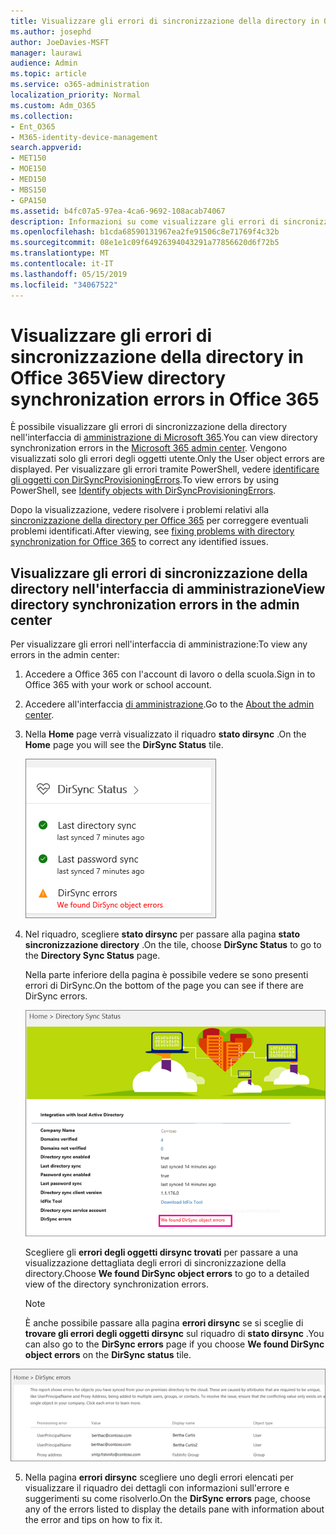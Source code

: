 ```yaml
---
title: Visualizzare gli errori di sincronizzazione della directory in Office 365
ms.author: josephd
author: JoeDavies-MSFT
manager: laurawi
audience: Admin
ms.topic: article
ms.service: o365-administration
localization_priority: Normal
ms.custom: Adm_O365
ms.collection:
- Ent_O365
- M365-identity-device-management
search.appverid:
- MET150
- MOE150
- MED150
- MBS150
- GPA150
ms.assetid: b4fc07a5-97ea-4ca6-9692-108acab74067
description: Informazioni su come visualizzare gli errori di sincronizzazione della directory nell'interfaccia di amministrazione di Microsoft 365.
ms.openlocfilehash: b1cda68590131967ea2fe91506c8e71769f4c32b
ms.sourcegitcommit: 08e1e1c09f64926394043291a77856620d6f72b5
ms.translationtype: MT
ms.contentlocale: it-IT
ms.lasthandoff: 05/15/2019
ms.locfileid: "34067522"
---
```

# <a name="view-directory-synchronization-errors-in-office-365"></a><span data-ttu-id="b0acb-103">Visualizzare gli errori di sincronizzazione della directory in Office 365</span><span class="sxs-lookup"><span data-stu-id="b0acb-103">View directory synchronization errors in Office 365</span></span>

<span data-ttu-id="b0acb-104">È possibile visualizzare gli errori di sincronizzazione della directory nell'interfaccia di [amministrazione di Microsoft 365](https://admin.microsoft.com).</span><span class="sxs-lookup"><span data-stu-id="b0acb-104">You can view directory synchronization errors in the [Microsoft 365 admin center](https://admin.microsoft.com).</span></span> <span data-ttu-id="b0acb-105">Vengono visualizzati solo gli errori degli oggetti utente.</span><span class="sxs-lookup"><span data-stu-id="b0acb-105">Only the User object errors are displayed.</span></span> <span data-ttu-id="b0acb-106">Per visualizzare gli errori tramite PowerShell, vedere [identificare gli oggetti con DirSyncProvisioningErrors](https://docs.microsoft.com/azure/active-directory/hybrid/how-to-connect-syncservice-duplicate-attribute-resiliency).</span><span class="sxs-lookup"><span data-stu-id="b0acb-106">To view errors by using PowerShell, see [Identify objects with DirSyncProvisioningErrors](https://docs.microsoft.com/azure/active-directory/hybrid/how-to-connect-syncservice-duplicate-attribute-resiliency).</span></span>

<span data-ttu-id="b0acb-107">Dopo la visualizzazione, vedere risolvere i problemi relativi alla [sincronizzazione della directory per Office 365](fix-problems-with-directory-synchronization.md) per correggere eventuali problemi identificati.</span><span class="sxs-lookup"><span data-stu-id="b0acb-107">After viewing, see [fixing problems with directory synchronization for Office 365](fix-problems-with-directory-synchronization.md) to correct any identified issues.</span></span>
  
## <a name="view-directory-synchronization-errors-in-the-admin-center"></a><span data-ttu-id="b0acb-108">Visualizzare gli errori di sincronizzazione della directory nell'interfaccia di amministrazione</span><span class="sxs-lookup"><span data-stu-id="b0acb-108">View directory synchronization errors in the admin center</span></span>

<span data-ttu-id="b0acb-109">Per visualizzare gli errori nell'interfaccia di amministrazione:</span><span class="sxs-lookup"><span data-stu-id="b0acb-109">To view any errors in the admin center:</span></span>
  
1. <span data-ttu-id="b0acb-110">Accedere a Office 365 con l'account di lavoro o della scuola.</span><span class="sxs-lookup"><span data-stu-id="b0acb-110">Sign in to Office 365 with your work or school account.</span></span> 
    
2. <span data-ttu-id="b0acb-111">Accedere all'interfaccia [di amministrazione](https://support.office.com/article/758befc4-0888-4009-9f14-0d147402fd23).</span><span class="sxs-lookup"><span data-stu-id="b0acb-111">Go to the [About the admin center](https://support.office.com/article/758befc4-0888-4009-9f14-0d147402fd23).</span></span>
    
3. <span data-ttu-id="b0acb-112">Nella **Home** page verrà visualizzato il riquadro **stato dirsync** .</span><span class="sxs-lookup"><span data-stu-id="b0acb-112">On the **Home** page you will see the **DirSync Status** tile.</span></span> 
    
    ![Riquadro di stato DirSync nell'anteprima dell'interfaccia di amministrazione](media/060006e9-de61-49d5-8979-e77cda198e71.png)
  
4. <span data-ttu-id="b0acb-114">Nel riquadro, scegliere **stato dirsync** per passare alla pagina **stato sincronizzazione directory** .</span><span class="sxs-lookup"><span data-stu-id="b0acb-114">On the tile, choose **DirSync Status** to go to the **Directory Sync Status** page.</span></span> 
    
    <span data-ttu-id="b0acb-115">Nella parte inferiore della pagina è possibile vedere se sono presenti errori di DirSync.</span><span class="sxs-lookup"><span data-stu-id="b0acb-115">On the bottom of the page you can see if there are DirSync errors.</span></span>
    
    ![Nella pagina stato sincronizzazione directory è possibile vedere se sono presenti errori degli oggetti DirSync](media/882094a3-80d3-4aae-b90b-78b27047974c.png)
  
    <span data-ttu-id="b0acb-117">Scegliere gli **errori degli oggetti dirsync trovati** per passare a una visualizzazione dettagliata degli errori di sincronizzazione della directory.</span><span class="sxs-lookup"><span data-stu-id="b0acb-117">Choose **We found DirSync object errors** to go to a detailed view of the directory synchronization errors.</span></span> 
    
    > [!NOTE]
    > <span data-ttu-id="b0acb-118">È anche possibile passare alla pagina **errori dirsync** se si sceglie di **trovare gli errori degli oggetti dirsync** sul riquadro di **stato dirsync** .</span><span class="sxs-lookup"><span data-stu-id="b0acb-118">You can also go to the **DirSync errors** page if you choose **We found DirSync object errors** on the **DirSync status** tile.</span></span> 
  
![Pagina errori DirSync](media/a6e302d4-6be7-4e3a-b4b5-81c5a2c02952.png)
  
5. <span data-ttu-id="b0acb-120">Nella pagina **errori dirsync** scegliere uno degli errori elencati per visualizzare il riquadro dei dettagli con informazioni sull'errore e suggerimenti su come risolverlo.</span><span class="sxs-lookup"><span data-stu-id="b0acb-120">On the **DirSync errors** page, choose any of the errors listed to display the details pane with information about the error and tips on how to fix it.</span></span> 
